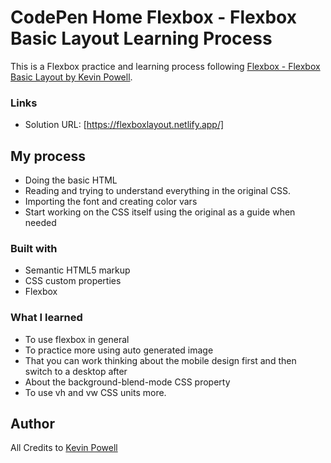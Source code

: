 # CodePen Home Flexbox - Flexbox Basic Layout Learning Process

This is a Flexbox practice and learning process following [Flexbox - Flexbox Basic Layout by Kevin Powell](https://codepen.io/kevinpowell/pen/xrWKBE).

### Links

- Solution URL: [https://flexboxlayout.netlify.app/]

## My process

- Doing the basic HTML
- Reading and trying to understand everything in the original CSS.
- Importing the font and creating color vars
- Start working on the CSS itself using the original as a guide when needed

### Built with

- Semantic HTML5 markup
- CSS custom properties
- Flexbox

### What I learned

- To use flexbox in general
- To practice more using auto generated image
- That you can work thinking about the mobile design first and then switch to a desktop after
- About the background-blend-mode CSS property
- To use vh and vw CSS units more.

## Author

All Credits to [Kevin Powell](https://codepen.io/kevinpowell)
